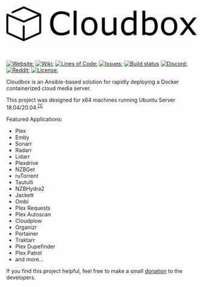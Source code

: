 <br /><img src="https://raw.githubusercontent.com/Cloudbox/assets/master/images/readme/Cloudbox-logo_dark.png" width="600">

<br /><br />
[![Website:](https://img.shields.io/badge/website-https%3A%2F%2Fcloudbox.works-blue)](https://cloudbox.works)
[![Wiki:](https://img.shields.io/badge/wiki-https%3A%2F%2Fcloudbox.wiki-blue)](https://cloudbox.wiki)
[![Lines of Code:](https://img.shields.io/tokei/lines/github/cloudbox2/cloudbox)](https://cloudbox.wiki)
[![Issues:](https://img.shields.io/github/issues/Cloudbox2/Cloudbox?color=blue)](https://github.com/Cloudbox2/Cloudbox/issues)
[![Build status](https://appveyor.cloudbox.work/api/projects/status/ydmbhstv697aosa8/branch/master?svg=true)](https://appveyor.cloudbox.work/project/AppVeyor/cloudbox/branch/master)
[![Discord:](https://img.shields.io/discord/381077432285003776?color=blue)](https://discord.io/cloudbox)
[![Reddit:](https://img.shields.io/badge/reddit-r/Cloudbox-blue)](https://reddit.com/r/Cloudbox)
[![License:](https://img.shields.io/github/license/Cloudbox2/Cloudbox)](LICENSE.md)


Cloudbox is an Ansible-based solution for rapidly deploying a Docker containerized cloud media server.

This project was designed for x64 machines running Ubuntu Server 18.04/20.04.<sup name="a1">[\[1\]](#f1) </sup>

Featured Applications:

- Plex
- Emby
- Sonarr
- Radarr
- Lidarr
- Plexdrive
- NZBGet
- ruTorrent
- Tautulli
- NZBHydra2
- Jackett
- Ombi
- Plex Requests
- Plex Autoscan
- Cloudplow
- Organizr
- Portainer
- Traktarr
- Plex Dupefinder
- Plex Patrol
- and more...

If you find this project helpful, feel free to make a small [donation](DONATIONS.md) to the developers.
